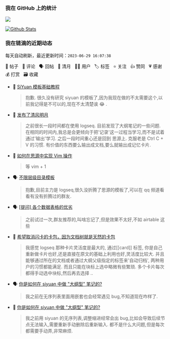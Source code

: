 ### 我在 GitHub 上的统计

<a title="Hits" target="_blank" href="https://github.com/Crowds21/Crowds21"><img src="https://hits.b3log.org/crowds21/crowds21.svg"></a>

[![Github Stats](https://github-readme-stats.vercel.app/api?username=crowds21&theme=tokyonight&show_icons=true)](https://github.com/crowds21)

<!--events start -->

### 我在链滴的近期动态

每天自动刷新，最近更新时间：`2023-06-29 16:07:38`

📝 帖子 &nbsp; 💬 评论 &nbsp; 🗣 回帖 &nbsp; 🌙 清月 &nbsp; 👨‍💻 用户 &nbsp; 🏷️ 标签 &nbsp; ⭐️ 关注 &nbsp; 👍 赞同 &nbsp; 💗 感谢 &nbsp; 💰 打赏 &nbsp; 🗃 收藏

* 💬 [SiYuan 模板基础教程](https://ld246.com/article/1627298479208/comment/1686155638456#comments)

  > 抱歉. 很久没有研究 siyuan 的模板了,因为我现在做的不太需要这个,以前我记得是不可以的,现在不太清楚诶 😂 .
* 🌙 [发布了清风明月](https://ld246.com/member/crowds21/breezemoons/1679802306252)

  > 之前很长一段时间都在使用 logseq. 目前发现了大纲笔记的一些问题. 在相同的时间内,我总是会更倾向于把'记录'这一过程当学习,而不是试着通过'输出'学习. 之后一段时间重心还是回到 思源上. 克服老是 Ctrl C + V 的习惯. 有价值的东西要么输出成文档,要么就输出成记忆卡片.
* 💬 [如何在思源中实现 Vim 操作](https://ld246.com/article/1673357325312/comment/1673561897085#comments)

  > 等 vim + 1
* 🗣 [不限层级目录模板](https://ld246.com/article/1632302122435/comment/1671207563979#comments)

  > 抱歉,目前主力是 logseq,很久没折腾了思源的模板了,可以在 qq 频道看看有没有折腾过的群友.
* 🗣 [[提问] 各个数据表格的优劣](https://ld246.com/article/1638179178806/comment/1666143831700#comments)

  > 之前试过一次,群友推荐的,叫啥忘记了,但是效果不太好,不如 airtable 这些
* 💬 [希望取消闪卡的卡包，因为文档树就是天然的卡包](https://ld246.com/article/1673512327205/comment/1673561425168#comments)

  > 我感觉 logseq 那种卡片灵活度是最大的, 通过[[card]] 标签, 你是自己重新做卡片也好,还是直接在原文的基础上利用也好,灵活度比较大. 并且能够通过所在的文档或者通过大纲父级指定的标签来'自动归档', 两种用户的习惯都能满足. 而且只能在块标上选中略微有些繁琐. 多个卡片每次都得手动选中块标,然后再去选择 ..
* 🗣 [你是如何在 siyuan 中做 "大纲型" 笔记的?](https://ld246.com/article/1663579250394/comment/1663588839142#comments)

  > 我之前在无序列表里面用嵌套也会经常遇见 bug,不知道现在咋样了.
* 💬 [你是如何在 siyuan 中做 "大纲型" 笔记的?](https://ld246.com/article/1663579250394/comment/1663662465634#comments)

  > 我之前用 siyuan 的无序列表,调整缩进经常会出 bug,比如会导致后续节点无法输入,需要重新手动删除后重新输入. 都不是什么大问题,但是每次都需要手动弄,非常麻烦.


<!--events end -->
